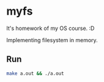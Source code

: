 # myfs

It's homework of my OS course. :D

Implementing filesystem in memory.

## Run

```bash
make a.out && ./a.out
```
